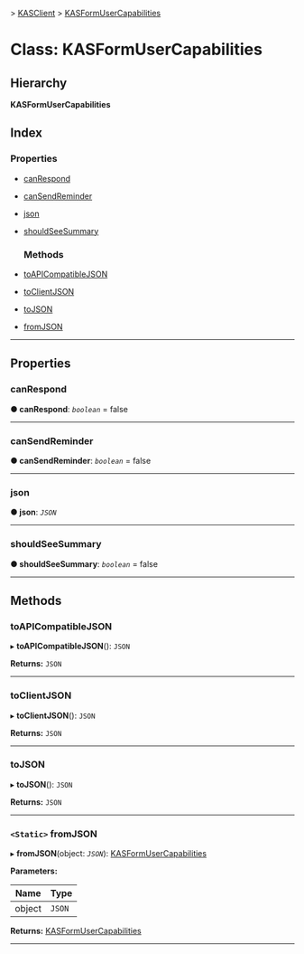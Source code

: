 [](../README.md) > [KASClient](../modules/kasclient.md) > [KASFormUserCapabilities](../classes/kasclient.kasformusercapabilities.md)

# Class: KASFormUserCapabilities

## Hierarchy

**KASFormUserCapabilities**

## Index

### Properties

* [canRespond](kasclient.kasformusercapabilities.md#canrespond)
* [canSendReminder](kasclient.kasformusercapabilities.md#cansendreminder)
* [json](kasclient.kasformusercapabilities.md#json)
* [shouldSeeSummary](kasclient.kasformusercapabilities.md#shouldseesummary)
  ### Methods

* [toAPICompatibleJSON](kasclient.kasformusercapabilities.md#toapicompatiblejson)
* [toClientJSON](kasclient.kasformusercapabilities.md#toclientjson)
* [toJSON](kasclient.kasformusercapabilities.md#tojson)
* [fromJSON](kasclient.kasformusercapabilities.md#fromjson)

---

## Properties

<a id="canrespond"></a>

###  canRespond

**● canRespond**: *`boolean`* = false

___
<a id="cansendreminder"></a>

###  canSendReminder

**● canSendReminder**: *`boolean`* = false

___
<a id="json"></a>

###  json

**● json**: *`JSON`*

___
<a id="shouldseesummary"></a>

###  shouldSeeSummary

**● shouldSeeSummary**: *`boolean`* = false

___

## Methods

<a id="toapicompatiblejson"></a>

###  toAPICompatibleJSON

▸ **toAPICompatibleJSON**(): `JSON`

**Returns:** `JSON`

___
<a id="toclientjson"></a>

###  toClientJSON

▸ **toClientJSON**(): `JSON`

**Returns:** `JSON`

___
<a id="tojson"></a>

###  toJSON

▸ **toJSON**(): `JSON`

**Returns:** `JSON`

___
<a id="fromjson"></a>

### `<Static>` fromJSON

▸ **fromJSON**(object: *`JSON`*): [KASFormUserCapabilities](kasclient.kasformusercapabilities.md)

**Parameters:**

| Name | Type |
| ------ | ------ |
| object | `JSON` |

**Returns:** [KASFormUserCapabilities](kasclient.kasformusercapabilities.md)

___

